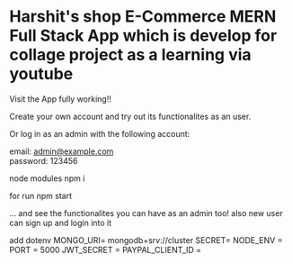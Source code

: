 # Harshit's shop E-Commerce MERN Full Stack App which is develop for collage project as a learning via youtube

Visit the App fully working!!

Create your own account and try out its functionalites as an user.

Or log in as an admin with the following account:

email: admin@example.com <br>
password: 123456

node modules
npm i

for run 
npm start


... and see the functionalites you can have as an admin too!
also new user can sign up and login into it

add dotenv
MONGO_URI= mongodb+srv://cluster
SECRET= 
NODE_ENV = 
PORT = 5000
JWT_SECRET =
PAYPAL_CLIENT_ID =
